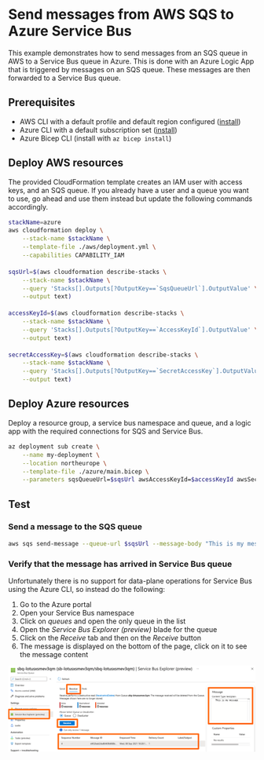 # Send messages from AWS SQS to Azure Service Bus

This example demonstrates how to send messages from an SQS queue in AWS to a Service Bus queue in Azure. This is done with an Azure Logic App that is triggered by messages on an SQS queue. These messages are then forwarded to a Service Bus queue.

## Prerequisites

- AWS CLI with a default profile and default region configured ([install](https://aws.amazon.com/cli/))
- Azure CLI with a default subscription set ([install](https://docs.microsoft.com/en-us/cli/azure/install-azure-cli))
- Azure Bicep CLI (install with `az bicep install`)

## Deploy AWS resources

The provided CloudFormation template creates an IAM user with access keys, and an SQS queue. If you already have a user and a queue you want to use, go ahead and use them instead but update the following commands accordingly.

```bash
stackName=azure
aws cloudformation deploy \
    --stack-name $stackName \
    --template-file ./aws/deployment.yml \
    --capabilities CAPABILITY_IAM

sqsUrl=$(aws cloudformation describe-stacks \
    --stack-name $stackName \
    --query 'Stacks[].Outputs[?OutputKey==`SqsQueueUrl`].OutputValue' \
    --output text)

accessKeyId=$(aws cloudformation describe-stacks \
    --stack-name $stackName \
    --query 'Stacks[].Outputs[?OutputKey==`AccessKeyId`].OutputValue' \
    --output text)

secretAccessKey=$(aws cloudformation describe-stacks \
    --stack-name $stackName \
    --query 'Stacks[].Outputs[?OutputKey==`SecretAccessKey`].OutputValue' \
    --output text)
```

## Deploy Azure resources

Deploy a resource group, a service bus namespace and queue, and a logic app with the required connections for SQS and Service Bus.

```bash
az deployment sub create \
    --name my-deployment \
    --location northeurope \
    --template-file ./azure/main.bicep \
    --parameters sqsQueueUrl=$sqsUrl awsAccessKeyId=$accessKeyId awsSecretAccessKey=$secretAccessKey
```

## Test

### Send a message to the SQS queue

```bash
aws sqs send-message --queue-url $sqsUrl --message-body "This is my message"
```

### Verify that the message has arrived in Service Bus queue

Unfortunately there is no support for data-plane operations for Service Bus using the Azure CLI, so instead do the following:

1. Go to the Azure portal
1. Open your Service Bus namespace
1. Click on _queues_ and open the only queue in the list
1. Open the _Service Bus Explorer (preview)_ blade for the queue
1. Click on the _Receive_ tab and then on the _Receive_ button
1. The message is displayed on the bottom of the page, click on it to see the message content

![Service Bus Explorer](./assets/azureportal.png)
